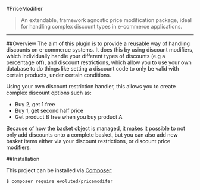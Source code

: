 #PriceModifier

> An extendable, framework agnostic price modification package, ideal for handling complex discount types in e-commerce applications.

---

##Overview
The aim of this plugin is to provide a reusable way of handling discounts on e-commerce systems. It does this by using discount modifiers, which individually handle your different types of discounts (e.g a percentage off), and discount restrictions, which allow you to use your own database to do things like setting a discount code to only be valid with certain products, under certain conditions.

Using your own discount restriction handler, this allows you to create complex discount options such as:

- Buy 2, get 1 free
- Buy 1, get second half price
- Get product B free when you buy product A

Because of how the basket object is managed, it makes it possible to not only add discounts onto a complete basket, but you can also add new basket items either via your discount restrictions, or discount price modifiers.

##Installation

This project can be installed via [Composer](https://getcomposer.org):

``` bash
$ composer require evoluted/pricemodifer